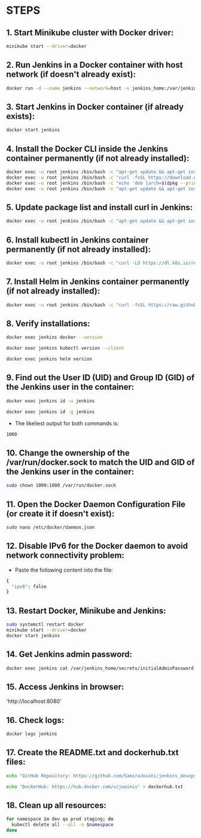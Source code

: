 # STEPS

## 1. Start Minikube cluster with Docker driver:
```bash
minikube start --driver=docker
```

## 2. Run Jenkins in a Docker container with host network (if doesn't already exist):
```bash
docker run -d --name jenkins --network=host -v jenkins_home:/var/jenkins_home -v /var/run/docker.sock:/var/run/docker.sock -p 8080:8080 -p 50000:50000 jenkins/jenkins:lts
```

## 3. Start Jenkins in Docker container (if already exists):
```bash
docker start jenkins
```

## 4. Install the Docker CLI inside the Jenkins container permanently (if not already installed):
```bash
docker exec -u root jenkins /bin/bash -c "apt-get update && apt-get install -y apt-transport-https ca-certificates curl gnupg lsb-release"
docker exec -u root jenkins /bin/bash -c "curl -fsSL https://download.docker.com/linux/debian/gpg | gpg --dearmor -o /usr/share/keyrings/docker-archive-keyring.gpg"
docker exec -u root jenkins /bin/bash -c "echo 'deb [arch=$(dpkg --print-architecture) signed-by=/usr/share/keyrings/docker-archive-keyring.gpg] https://download.docker.com/linux/debian $(lsb_release -cs) stable' | tee /etc/apt/sources.list.d/docker.list > /dev/null"
docker exec -u root jenkins /bin/bash -c "apt-get update && apt-get install -y docker-ce-cli"
```

## 5. Update package list and install curl in Jenkins:
```bash
docker exec -u root jenkins /bin/bash -c "apt-get update && apt-get install -y curl"
```

## 6. Install kubectl in Jenkins container permanently (if not already installed):
```bash
docker exec -u root jenkins /bin/bash -c "curl -LO https://dl.k8s.io/release/$(curl -L -s https://dl.k8s.io/release/stable.txt)/bin/linux/amd64/kubectl && chmod +x kubectl && mv kubectl /usr/local/bin/"
```

## 7. Install Helm in Jenkins container permanently (if not already installed):
```bash
docker exec -u root jenkins /bin/bash -c "curl -fsSL https://raw.githubusercontent.com/helm/helm/main/scripts/get-helm-3 | bash"
```

## 8. Verify installations:
```bash
docker exec jenkins docker --version
```
```bash
docker exec jenkins kubectl version --client
```
```bash
docker exec jenkins helm version
```

## 9. Find out the User ID (UID) and Group ID (GID) of the Jenkins user in the container:
```bash
docker exec jenkins id -u jenkins
```
```bash
docker exec jenkins id -g jenkins
```
- The likeliest output for both commands is:
```bash
1000
```

## 10. Change the ownership of the /var/run/docker.sock to match the UID and GID of the Jenkins user in the container:
```bash
sudo chown 1000:1000 /var/run/docker.sock
```

## 11. Open the Docker Daemon Configuration File (or create it if doesn't exist):
```bash
sudo nano /etc/docker/daemon.json
```

## 12. Disable IPv6 for the Docker daemon to avoid network connectivity problem:
- Paste the following content into the file:
```bash
{
  "ipv6": false
}
```

## 13. Restart Docker, Minikube and Jenkins:
```bash
sudo systemctl restart docker
minikube start --driver=docker
docker start jenkins
```

## 14. Get Jenkins admin password:
```bash
docker exec jenkins cat /var/jenkins_home/secrets/initialAdminPassword
```

## 15. Access Jenkins in browser:
'http://localhost:8080'

## 16. Check logs:
```bash
docker logs jenkins
```

## 17. Create the README.txt and dockerhub.txt files:
```bash
echo "GitHub Repository: https://github.com/SamiraJouini/jenkins_devops_exam" > README.txt
```
```bash
echo "DockerHub: https://hub.docker.com/u/jouinis" > dockerhub.txt
```

## 18. Clean up all resources:
```bash
for namespace in dev qa prod staging; do
  kubectl delete all --all -n $namespace
done
```